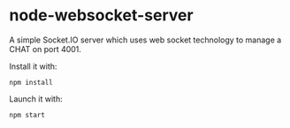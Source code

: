 # node-websocket-server

A simple Socket.IO server which uses web socket technology to manage a CHAT on port 4001.

Install it with:

```
npm install
```

Launch it with:

```
npm start
```
